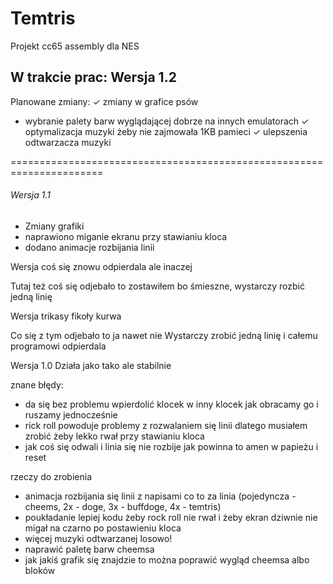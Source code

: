# Temtris
Projekt cc65 assembly dla NES

## W trakcie prac: Wersja 1.2
Planowane zmiany:
✓ zmiany w grafice psów
- wybranie palety barw wyglądającej dobrze na innych emulatorach
✓ optymalizacja muzyki żeby nie zajmowała 1KB pamieci
✓ ulepszenia odtwarzacza muzyki

======================================================================

###### Wersja 1.1
- Zmiany grafiki
- naprawiono miganie ekranu przy stawianiu kloca
- dodano animacje rozbijania linii

Wersja coś się znowu odpierdala ale inaczej

Tutaj też coś się odjebało to zostawiłem bo śmieszne, wystarczy rozbić jedną linię


Wersja trikasy fikoły kurwa

Co się z tym odjebało to ja nawet nie
Wystarczy zrobić jedną linię i całemu programowi odpierdala


Wersja 1.0
Działa jako tako ale stabilnie

znane błędy:
- da się bez problemu wpierdolić klocek w inny klocek jak obracamy go i ruszamy jednocześnie
- rick roll powoduje problemy z rozwalaniem się linii dlatego musiałem zrobić żeby lekko rwał przy stawianiu kloca
- jak coś się odwali i linia się nie rozbije jak powinna to amen w papieżu i reset

rzeczy do zrobienia
- animacja rozbijania się linii z napisami co to za linia (pojedyncza - cheems, 2x - doge, 3x - buffdoge, 4x - temtris)
- poukładanie lepiej kodu żeby rock roll nie rwał i żeby ekran dziwnie nie migał na czarno po postawieniu kloca
- więcej muzyki odtwarzanej losowo!
- naprawić paletę barw cheemsa
- jak jakiś grafik się znajdzie to można poprawić wygląd cheemsa albo bloków
